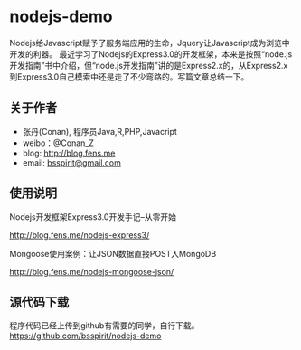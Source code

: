 nodejs-demo
==============================

Nodejs给Javascript赋予了服务端应用的生命，Jquery让Javascript成为浏览中开发的利器。 最近学习了Nodejs的Express3.0的开发框架，本来是按照“node.js开发指南”书中介绍，但“node.js开发指南”讲的是Express2.x的，从Express2.x到Express3.0自己模索中还是走了不少弯路的。写篇文章总结一下。

关于作者
----------------------

* 张丹(Conan), 程序员Java,R,PHP,Javacript
* weibo：@Conan_Z
* blog: http://blog.fens.me
* email: bsspirit@gmail.com

使用说明
----------------------

Nodejs开发框架Express3.0开发手记–从零开始

http://blog.fens.me/nodejs-express3/ 

Mongoose使用案例：让JSON数据直接POST入MongoDB

http://blog.fens.me/nodejs-mongoose-json/ 

源代码下载
----------------------

程序代码已经上传到github有需要的同学，自行下载。
https://github.com/bsspirit/nodejs-demo
